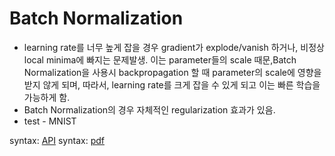# Batch Normalization
* learning rate를 너무 높게 잡을 경우 gradient가 explode/vanish 하거나, 비정상 local minima에 빠지는 문제발생. 이는 parameter들의 scale 때문,Batch Normalization을 사용시 backpropagation 할 때 parameter의 scale에 영향을 받지 않게 되며, 따라서, learning rate를 크게 잡을 수 있게 되고 이는 빠른 학습을 가능하게 함.
* Batch Normalization의 경우 자체적인 regularization 효과가 있음.
* test - MNIST

syntax: [API](https://www.tensorflow.org/api_docs/python/tf/layers/batch_normalization)
syntax: [pdf](https://arxiv.org/pdf/1502.03167.pdf)
